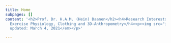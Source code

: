 ```yaml
---
title: Home
subpages: []
content: '<h2>Prof. Dr. H.A.M. (Hein) Daanen</h2><h4>Research Interests: Thermal Physiology,
  Exercise Physiology, Clothing and 3D-Anthropometry</h4><p><img src="images/heindaanen21.jpg"></p><p><em>Last
  updated: March 4, 2021</em></p>'

---
```

